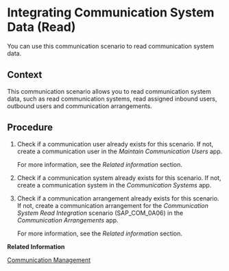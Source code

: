<!-- loio764f4259086f4736b2bff740069fee28 -->

# Integrating Communication System Data \(Read\)

You can use this communication scenario to read communication system data.



<a name="loio764f4259086f4736b2bff740069fee28__Communication_System_Integration_context"/>

## Context

This communication scenario allows you to read communication system data, such as read communication systems, read assigned inbound users, outbound users and communication arrangements.



<a name="loio764f4259086f4736b2bff740069fee28__Communication_System_Integration_steps"/>

## Procedure

1.  Check if a communication user already exists for this scenario. If not, create a communication user in the *Maintain Communication Users* app.

    For more information, see the *Related information* section.

2.  Check if a communication system already exists for this scenario. If not, create a communication system in the *Communication Systems* app.

3.  Check if a communication arrangement already exists for this scenario. If not, create a communication arrangement for the *Communication System Read Integration* scenario \(SAP\_COM\_0A06\) in the *Communication Arrangements* app.

    For more information, see the *Related information* section.


**Related Information**  


[Communication Management](../50-administration-and-ops/communication-management-2e84a10.md "The communication management apps allow you to integrate your system or solution with other systems to enable data exchange.")

